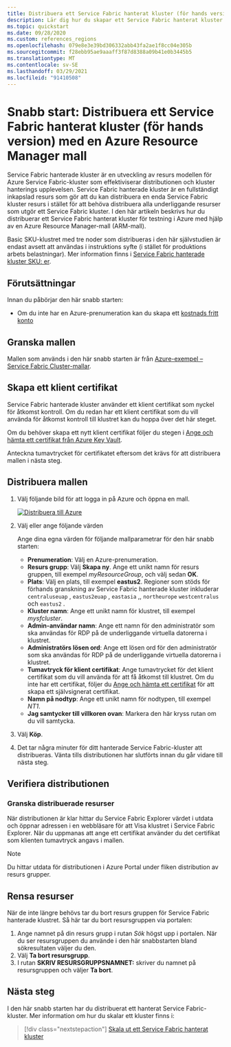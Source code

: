```yaml
---
title: Distribuera ett Service Fabric hanterat kluster (för hands version) med Azure Resource Manager
description: Lär dig hur du skapar ett Service Fabric hanterat kluster med en Azure Resource Manager-mall
ms.topic: quickstart
ms.date: 09/28/2020
ms.custom: references_regions
ms.openlocfilehash: 079e8e3e39bd306332abb43fa2ae1f8cc04e305b
ms.sourcegitcommit: f28ebb95ae9aaaff3f87d8388a09b41e0b3445b5
ms.translationtype: MT
ms.contentlocale: sv-SE
ms.lasthandoff: 03/29/2021
ms.locfileid: "91410508"
---
```

# <a name="quickstart-deploy-a-service-fabric-managed-cluster-preview-with-an-azure-resource-manager-template"></a>Snabb start: Distribuera ett Service Fabric hanterat kluster (för hands version) med en Azure Resource Manager mall

Service Fabric hanterade kluster är en utveckling av resurs modellen för Azure Service Fabric-kluster som effektiviserar distributionen och kluster hanterings upplevelsen. Service Fabric hanterade kluster är en fullständigt inkapslad resurs som gör att du kan distribuera en enda Service Fabric kluster resurs i stället för att behöva distribuera alla underliggande resurser som utgör ett Service Fabric kluster. I den här artikeln beskrivs hur du distribuerar ett Service Fabric hanterat kluster för testning i Azure med hjälp av en Azure Resource Manager-mall (ARM-mall).

Basic SKU-klustret med tre noder som distribueras i den här självstudien är endast avsett att användas i instruktions syfte (i stället för produktions arbets belastningar). Mer information finns i  [Service Fabric hanterade kluster SKU: er](overview-managed-cluster.md#service-fabric-managed-cluster-skus).

## <a name="prerequisites"></a>Förutsättningar

Innan du påbörjar den här snabb starten:

* Om du inte har en Azure-prenumeration kan du skapa ett [kostnads fritt konto](https://azure.microsoft.com/free/?WT.mc_id=A261C142F)

## <a name="review-the-template"></a>Granska mallen

Mallen som används i den här snabb starten är från [Azure-exempel – Service Fabric Cluster-mallar](https://github.com/Azure-Samples/service-fabric-cluster-templates/tree/master/SF-Managed-Basic-SKU-1-NT).

## <a name="create-a-client-certificate"></a>Skapa ett klient certifikat

Service Fabric hanterade kluster använder ett klient certifikat som nyckel för åtkomst kontroll. Om du redan har ett klient certifikat som du vill använda för åtkomst kontroll till klustret kan du hoppa över det här steget.

Om du behöver skapa ett nytt klient certifikat följer du stegen i [Ange och hämta ett certifikat från Azure Key Vault](../key-vault/certificates/quick-create-portal.md).

Anteckna tumavtrycket för certifikatet eftersom det krävs för att distribuera mallen i nästa steg.

## <a name="deploy-the-template"></a>Distribuera mallen

1. Välj följande bild för att logga in på Azure och öppna en mall.

      [![Distribuera till Azure](../media/template-deployments/deploy-to-azure.svg)](https://portal.azure.com/#create/Microsoft.Template/uri/https%3A%2F%2Fraw.githubusercontent.com%2FAzure-Samples%2Fservice-fabric-cluster-templates%2Fmaster%2FSF-Managed-Basic-SKU-1-NT%2Fazuredeploy.json)

2. Välj eller ange följande värden

    Ange dina egna värden för följande mallparametrar för den här snabb starten:

    * **Prenumeration**: Välj en Azure-prenumeration.
    * **Resurs grupp**: Välj **Skapa ny**. Ange ett unikt namn för resurs gruppen, till exempel *myResourceGroup*, och välj sedan **OK**.
    * **Plats**: Välj en plats, till exempel **eastus2**. Regioner som stöds för förhands granskning av Service Fabric hanterade kluster inkluderar `centraluseuap` , `eastus2euap` , `eastasia` ,, `northeurope` `westcentralus` och `eastus2` .
    * **Kluster namn**: Ange ett unikt namn för klustret, till exempel *mysfcluster*.
    * **Admin-användar namn**: Ange ett namn för den administratör som ska användas för RDP på de underliggande virtuella datorerna i klustret.
    * **Administratörs lösen ord**: Ange ett lösen ord för den administratör som ska användas för RDP på de underliggande virtuella datorerna i klustret.
    * **Tumavtryck för klient certifikat**: Ange tumavtrycket för det klient certifikat som du vill använda för att få åtkomst till klustret. Om du inte har ett certifikat, följer du [Ange och hämta ett certifikat](../key-vault/certificates/quick-create-portal.md) för att skapa ett självsignerat certifikat.
    * **Namn på nodtyp**: Ange ett unikt namn för nodtypen, till exempel *NT1*.
    * **Jag samtycker till villkoren ovan**: Markera den här kryss rutan om du vill samtycka. 

3. Välj **Köp**.

4. Det tar några minuter för ditt hanterade Service Fabric-kluster att distribueras. Vänta tills distributionen har slutförts innan du går vidare till nästa steg.

## <a name="validate-the-deployment"></a>Verifiera distributionen

### <a name="review-deployed-resources"></a>Granska distribuerade resurser

När distributionen är klar hittar du Service Fabric Explorer värdet i utdata och öppnar adressen i en webbläsare för att Visa klustret i Service Fabric Explorer. När du uppmanas att ange ett certifikat använder du det certifikat som klienten tumavtryck angavs i mallen.

> [!NOTE]
> Du hittar utdata för distributionen i Azure Portal under fliken distribution av resurs grupper.

## <a name="clean-up-resources"></a>Rensa resurser

När de inte längre behövs tar du bort resurs gruppen för Service Fabric hanterade klustret. Så här tar du bort resursgruppen via portalen:

1. Ange namnet på din resurs grupp i rutan *Sök* högst upp i portalen. När du ser resursgruppen du använde i den här snabbstarten bland sökresultaten väljer du den.
2. Välj **Ta bort resursgrupp**.
3. I rutan **SKRIV RESURSGRUPPSNAMNET:** skriver du namnet på resursgruppen och väljer **Ta bort**.

## <a name="next-steps"></a>Nästa steg

I den här snabb starten har du distribuerat ett hanterat Service Fabric-kluster. Mer information om hur du skalar ett kluster finns i:

> [!div class="nextstepaction"]
> [Skala ut ett Service Fabric hanterat kluster](tutorial-managed-cluster-scale.md)
